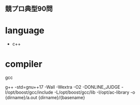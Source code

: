 ## 競プロ典型90問

# language
- c++

# compiler
gcc

g++ -std=gnu++17 -Wall -Wextra -O2 -DONLINE_JUDGE -I/opt/boost/gcc/include -L/opt/boost/gcc/lib -I/opt/ac-library -o {dirname}/a.out {dirname}/{basename}